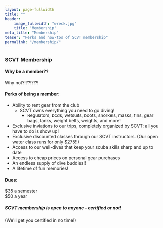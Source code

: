 ```yaml
---
layout: page-fullwidth
title: ""
header: 
    image_fullwidth: "wreck.jpg"
    title: 'Membership'
meta_title: "Membership"
teaser: "Perks and how-tos of SCVT membership"
permalink: "/membership/"
---
```


### SCVT Membership 

#### Why  be a member??

Why not?!??!?!?!

#### Perks of being a member:
- Ability to rent gear from the club  
	- SCVT owns everything you need to go diving!  
		- Regulators, bcds, wetsuits, boots, snorkels, masks, fins, gear bags, tanks, weight belts, weights, and more!
- Exclusive inviations to our trips, completely organized by SCVT: all you have to do is show up!
- Exclusive discounted classes through our SCVT instructors. (Our open water class runs for only $275!!)
- Access to our well-dives that keep your scuba skills sharp and up to date
- Access to cheap prices on personal gear purchases
- An endless supply of dive buddies!!
- A lifetime of fun memories!
#### Dues: 
$35 a semester   
$50 a year

##### SCVT membership is open to anyone - certified or not! 
(We'll get you certified in no time!)
